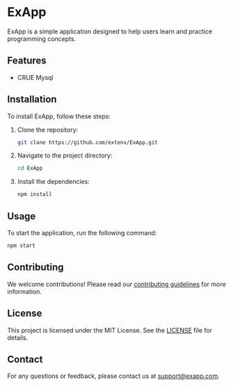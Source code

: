 # ExApp

ExApp is a simple application designed to help users learn and practice programming concepts.

## Features

- CRUE Mysql

## Installation

To install ExApp, follow these steps:

1. Clone the repository:
    ```sh
    git clone https://github.com/extenv/ExApp.git

    ```
2. Navigate to the project directory:
    ```sh
    cd ExApp
    ```
3. Install the dependencies:
    ```sh
    npm install
    ```

## Usage

To start the application, run the following command:
```sh
npm start
```

## Contributing

We welcome contributions! Please read our [contributing guidelines](CONTRIBUTING.md) for more information.

## License

This project is licensed under the MIT License. See the [LICENSE](LICENSE) file for details.

## Contact

For any questions or feedback, please contact us at [support@exapp.com](mailto:support@exapp.com).
